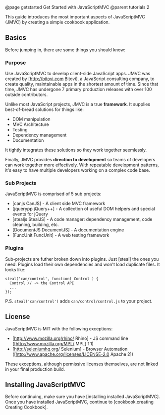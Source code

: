 @page getstarted Get Started with JavaScriptMVC
@parent tutorials 2

This guide introduces the most important aspects of JavaScriptMVC (JMVC) by 
creating a simple cookbook application.

## Basics

Before jumping in, there are some things you should know:

### Purpose

Use JavaScriptMVC to develop client-side JavaScript apps. JMVC was 
created by [http://bitovi.com Bitovi], a JavaScript consulting 
company, to create quality, maintainable apps in the shortest 
amount of time. Since that time, JMVC has undergone 7 primary production releases
with over 100 outside contributors.

Unlike most JavaScript projects, JMVC is a 
true __framework__. It supplies best-of-bread solutions for things like:

 - DOM manipulation
 - MVC Architecture
 - Testing
 - Dependency management
 - Documentation
 
It tightly integrates these solutions so they
work together seemlessly. 

Finally, JMVC provides __direction to development__ so
teams of developers can work together more 
effectively. With repeatable development patterns,
it's easy to have multiple developers working on a
complex code base.


### Sub Projects

JavaScriptMVC is comprised of 5 sub projects:

  - [canjs CanJS] - A client side MVC framework
  - [jquerypp jQuery++] - A collection of useful DOM helpers and special events for jQuery
  - [stealjs StealJS] - A code manager: dependency management, code cleaning, building, etc.
  - [DocumentJS DocumentJS] - A documentation engine
  - [FuncUnit FuncUnit] - A web testing framework

### Plugins 

Sub-projects are futher broken down into plugins. Just [steal] the ones you need. Plugins load
their own dependencies and won't load duplicate files.  It looks like:

    steal('can/control', function( Control ) {
      Control // -> the Control API
      ...
    });


<div class='whisper'>
P.S. <code>steal('can/control')</code> adds <code>can/control/control.js</code> to your project.
</div>

## License

JavaScriptMVC is MIT with the following exceptions:

 - [http://www.mozilla.org/rhino/ Rhino] - JS command line ([http://www.mozilla.org/MPL/ MPL] 1.1)
 - [http://seleniumhq.org/ Selenium] - Browser Automation ([http://www.apache.org/licenses/LICENSE-2.0 Apache 2])

These exceptions, although permissive licenses themselves, are not linked in your final production build.

## Installing JavaScriptMVC

Before continuing, make sure you have [installing installed JavaScriptMVC]. Once you
have installed JavaScriptMVC, continue to [cookbook.creating Creating Cookbook].
